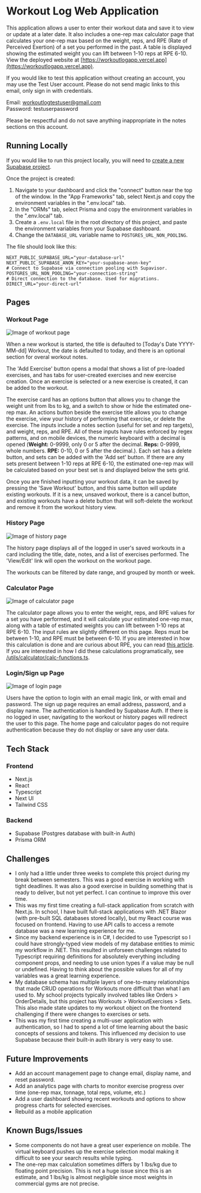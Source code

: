 # Workout Log Web Application

This application allows a user to enter their workout data and save it to view or update at a later date. It also includes a one-rep max calculator page that calculates your one-rep max based on the weight, reps, and RPE (Rate of Perceived Exertion) of a set you performed in the past. A table is displayed showing the estimated weight you can lift between 1-10 reps at RPE 6-10. View the deployed website at [https://workoutlogapp.vercel.app](https://workoutlogapp.vercel.app).

If you would like to test this application without creating an account, you may use the Test User account. Please do not send magic links to this email, only sign in with credentials.

Email: workoutlogtestuser@gmail.com
<br>
Password: testuserpassword

Please be respectful and do not save anything inappropriate in the notes sections on this account.

## Running Locally

If you would like to run this project locally, you will need to [create a new Supabase project](https://supabase.com/). 

Once the project is created: 

1. Navigate to your dashboard and click the "connect" button near the top of the window. In the "App Frameworks" tab, select Next.js and copy the environment variables in the ".env.local" tab.
2. In the "ORMs" tab, select Prisma and copy the environment variables in the ".env.local" tab.
3. Create a ```.env.local``` file in the root directory of this project, and paste the environment variables from your Supabase dashboard.
4. Change the ```DATABASE_URL``` variable name to ```POSTGRES_URL_NON_POOLING```.

The file should look like this:
```
NEXT_PUBLIC_SUPABASE_URL="your-database-url"
NEXT_PUBLIC_SUPABASE_ANON_KEY="your-supabase-anon-key"
# Connect to Supabase via connection pooling with Supavisor.
POSTGRES_URL_NON_POOLING="your-connection-string"
# Direct connection to the database. Used for migrations.
DIRECT_URL="your-direct-url"
```

## Pages

### Workout Page

![Image of workout page](/public/img/workout_dark.webp)

When a new workout is started, the title is defaulted to \[Today's Date YYYY-MM-dd\] Workout, the date is defaulted to today, and there is an optional section for overal workout notes.

The 'Add Exercise' button opens a modal that shows a list of pre-loaded exercises, and has tabs for user-created exercises and new exercise creation. Once an exercise is selected or a new exercise is created, it can be added to the workout.

The exercise card has an options button that allows you to change the weight unit from lbs to kg, and a switch to show or hide the estimated one-rep max. An actions button beside the exercise title allows you to change the exercise, view your history of performing that exercise, or delete the exercise. The inputs include a notes section \(useful for set and rep targets\), and weight, reps, and RPE. All of these inputs have rules enforced by regex patterns, and on mobile devices, the numeric keyboard with a decimal is opened \(**Weight:** 0-9999, only 0 or 5 after the decimal. **Reps:** 0-9999, whole numbers. **RPE:** 0-10, 0 or 5 after the decimal.\). Each set has a delete button, and sets can be added with the 'Add set' button. If there are any sets present between 1-10 reps at RPE 6-10, the estimated one-rep max will be calculated based on your best set is and displayed below the sets grid.

Once you are finished inputting your workout data, it can be saved by pressing the 'Save Workout' button, and this same button will update existing workouts. If it is a new, unsaved workout, there is a cancel button, and existing workouts have a delete button that will soft-delete the workout and remove it from the workout history view.

### History Page

![Image of history page](/public/img/history_dark.webp)

The history page displays all of the logged in user's saved workouts in a card including the title, date, notes, and a list of exercises performed. The 'View/Edit' link will open the workout on the workout page.

The workouts can be filtered by date range, and grouped by month or week. 

### Calculator Page

![Image of calculator page](/public/img/calculator_dark.webp)

The calculator page allows you to enter the weight, reps, and RPE values for a set you have performed, and it will calculate your estimated one-rep max, along with a table of estimated weights you can lift between 1-10 reps at RPE 6-10. The input rules are slightly different on this page. Reps must be between 1-10, and RPE must be between 6-10. If you are interested in how this calculation is done and are curious about RPE, you can read [this article](https://fiftyonestrong.com/rpe/). If you are interested in how I did these calculations programatically, see [/utils/calculator/calc-functions.ts](/utils/calculator/calc-functions.ts).

### Login/Sign up Page

![Image of login page](/public/img/login.webp)

Users have the option to login with an email magic link, or with email and password. The sign up page requires an email address, password, and a display name. The authentication is handled by Supabase Auth. If there is no logged in user, navigating to the workout or history pages will redirect the user to this page. The home page and calculator pages do not require authentication because they do not display or save any user data.

## Tech Stack

### Frontend

- Next.js
- React
- Typescript
- Next UI
- Tailwind CSS

### Backend

- Supabase \(Postgres database with built-in Auth\)
- Prisma ORM

## Challenges

- I only had a little under three weeks to complete this project during my break between semesters. This was a good exercise in working with tight deadlines. It was also a good exercise in building something that is ready to deliver, but not yet perfect. I can continue to improve this over time.
- This was my first time creating a full-stack application from scratch with Next.js. In school, I have built full-stack applications with .NET Blazor (with pre-built SQL databases stored locally), but my React course was focused on frontend. Having to use API calls to access a remote database was a new learning experience for me.
- Since my backend experience is in C#, I decided to use Typescript so I could have strongly-typed view models of my database entities to mimic my workflow in .NET. This resulted in unforseen challenges related to Typescript requiring definitions for absolutely everything including component props, and needing to use union types if a value may be null or undefined. Having to think about the possible values for all of my variables was a great learning experience.
- My database schema has multiple layers of one-to-many relationships that made CRUD operations for Workouts more difficult than what I am used to. My school projects typically involved tables like Orders > OrderDetails, but this project has Workouts > WorkoutExercises > Sets. This also made state updates to my workout object on the frontend challenging if there were changes to exercises or sets. 
- This was my first time creating a multi-user application with authentication, so I had to spend a lot of time learning about the basic concepts of sessions and tokens. This influenced my decision to use Supabase because their built-in auth library is very easy to use.

## Future Improvements

- Add an account management page to change email, display name, and reset password. 
- Add an analytics page with charts to monitor exercise progress over time (one-rep max, tonnage, total reps, volume, etc.)
- Add a user dashboard showing recent workouts and options to show progress charts for selected exercises.
- Rebuild as a mobile application

## Known Bugs/Issues

- Some components do not have a great user experience on mobile. The virtual keyboard pushes up the exercise selection modal making it difficult to see your search results while typing.
- The one-rep max calculation sometimes differs by 1 lbs/kg due to floating point precision. This is not a huge issue since this is an estimate, and 1 lbs/kg is almost negligible since most weights in commercial gyms are not precise. 